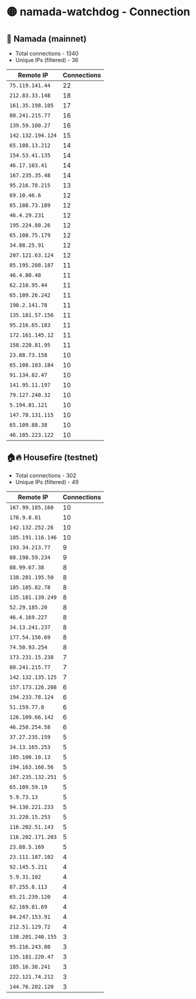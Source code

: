 # 🟡 namada-watchdog - Connection

## 🚀 Namada (mainnet)
- Total connections - 1340
- Unique IPs (filtered) - 36

| Remote IP | Connections |
|-----------|-------------|
| `75.119.141.44` | 22 |
| `212.83.33.148` | 18 |
| `161.35.198.105` | 17 |
| `80.241.215.77` | 16 |
| `139.59.100.27` | 16 |
| `142.132.194.124` | 15 |
| `65.108.13.212` | 14 |
| `154.53.41.135` | 14 |
| `46.17.103.41` | 14 |
| `167.235.35.48` | 14 |
| `95.216.78.215` | 13 |
| `69.10.46.6` | 12 |
| `65.108.73.189` | 12 |
| `46.4.29.231` | 12 |
| `195.224.80.26` | 12 |
| `65.108.75.179` | 12 |
| `34.88.25.91` | 12 |
| `207.121.63.124` | 12 |
| `85.195.208.187` | 11 |
| `46.4.80.48` | 11 |
| `62.210.95.44` | 11 |
| `65.109.26.242` | 11 |
| `190.2.141.78` | 11 |
| `135.181.57.156` | 11 |
| `95.216.65.183` | 11 |
| `172.161.145.12` | 11 |
| `158.220.81.95` | 11 |
| `23.88.73.158` | 10 |
| `65.108.103.184` | 10 |
| `91.134.82.47` | 10 |
| `141.95.11.197` | 10 |
| `79.127.240.32` | 10 |
| `5.194.81.121` | 10 |
| `147.78.131.115` | 10 |
| `65.109.88.38` | 10 |
| `46.105.223.122` | 10 |

## 🏠🔥 Housefire (testnet)

- Total connections - 302
- Unique IPs (filtered) - 49

| Remote IP | Connections |
|-----------|-------------|
| `167.99.185.160` | 10 |
| `176.9.8.81` | 10 |
| `142.132.252.26` | 10 |
| `185.191.116.146` | 10 |
| `193.34.213.77` | 9 |
| `88.198.59.234` | 9 |
| `88.99.67.38` | 8 |
| `138.201.195.50` | 8 |
| `185.185.82.78` | 8 |
| `135.181.139.249` | 8 |
| `52.29.185.20` | 8 |
| `46.4.169.227` | 8 |
| `34.13.241.237` | 8 |
| `177.54.156.69` | 8 |
| `74.50.93.254` | 8 |
| `173.231.15.238` | 7 |
| `80.241.215.77` | 7 |
| `142.132.135.125` | 7 |
| `157.173.126.208` | 6 |
| `194.233.78.124` | 6 |
| `51.159.77.8` | 6 |
| `126.109.66.142` | 6 |
| `46.250.254.58` | 6 |
| `37.27.235.159` | 5 |
| `34.13.165.253` | 5 |
| `185.100.10.13` | 5 |
| `194.163.166.56` | 5 |
| `167.235.132.251` | 5 |
| `65.109.59.19` | 5 |
| `5.9.73.13` | 5 |
| `94.130.221.233` | 5 |
| `31.220.15.253` | 5 |
| `116.202.51.143` | 5 |
| `116.202.171.203` | 5 |
| `23.88.5.169` | 5 |
| `23.111.187.102` | 4 |
| `92.145.5.211` | 4 |
| `5.9.31.102` | 4 |
| `87.255.8.113` | 4 |
| `65.21.239.120` | 4 |
| `62.169.81.69` | 4 |
| `84.247.153.91` | 4 |
| `212.51.129.72` | 4 |
| `138.201.240.155` | 3 |
| `95.216.243.80` | 3 |
| `135.181.220.47` | 3 |
| `185.16.38.241` | 3 |
| `222.121.74.212` | 3 |
| `144.76.202.120` | 3 |

